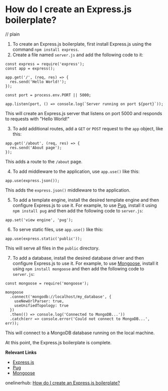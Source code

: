 # How do I create an Express.js boilerplate?
// plain

1. To create an Express.js boilerplate, first install Express.js using the command `npm install express`.
2. Create a file named `server.js` and add the following code to it:

```
const express = require('express');
const app = express();

app.get('/', (req, res) => {
  res.send('Hello World!');
});

const port = process.env.PORT || 5000;

app.listen(port, () => console.log(`Server running on port ${port}`));
```

This will create an Express.js server that listens on port 5000 and responds to requests with "Hello World!"

3. To add additional routes, add a `GET` or `POST` request to the `app` object, like this:

```
app.get('/about', (req, res) => {
  res.send('About page');
});
```

This adds a route to the `/about` page.

4. To add middleware to the application, use `app.use()` like this:

```
app.use(express.json());
```

This adds the `express.json()` middleware to the application.

5. To add a template engine, install the desired template engine and then configure Express.js to use it. For example, to use [Pug](https://pugjs.org/), install it using `npm install pug` and then add the following code to `server.js`:

```
app.set('view engine', 'pug');
```

6. To serve static files, use `app.use()` like this:

```
app.use(express.static('public'));
```

This will serve all files in the `public` directory.

7. To add a database, install the desired database driver and then configure Express.js to use it. For example, to use [Mongoose](https://mongoosejs.com/), install it using `npm install mongoose` and then add the following code to `server.js`:

```
const mongoose = require('mongoose');

mongoose
  .connect('mongodb://localhost/my_database', {
    useNewUrlParser: true,
    useUnifiedTopology: true
  })
  .then(() => console.log('Connected to MongoDB...'))
  .catch(err => console.error('Could not connect to MongoDB...', err));
```

This will connect to a MongoDB database running on the local machine.

At this point, the Express.js boilerplate is complete.

**Relevant Links**
- [Express.js](https://expressjs.com/)
- [Pug](https://pugjs.org/)
- [Mongoose](https://mongoosejs.com/)

onelinerhub: [How do I create an Express.js boilerplate?](https://onelinerhub.com/expressjs/how-do-i-create-an-express-js-boilerplate)